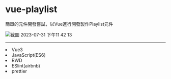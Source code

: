 # vue-playlist
簡單的元件開發嘗試，以Vue進行開發製作Playlist元件

![截圖 2023-07-31 下午11 42 13](https://github.com/ZarkHuang/vue-playlist/assets/108380904/ca7039d3-a42d-4f09-bb5c-04e4f02938b5)


<hr/>

<li>Vue3</li>
<li>JavaScript(ES6)</li>
<li>RWD</li>
<li>ESlint(airbnb)</li>
<li>prettier</li>
